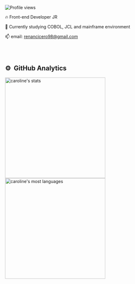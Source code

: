 
<p align="left"> <img src="https://komarev.com/ghpvc/?username=recic&color=yellow" alt="Profile views" /> </p>

🔥 Front-end Developer JR 

🌱 Currently studying COBOL, JCL and mainframe environment

📫 email: renancicero98@gmail.com



<br> <br>

## ⚙️ &nbsp;GitHub Analytics

<p align="left">
<img width="330em" src="https://github-readme-stats.vercel.app/api?username=caroline-medeiros&show_icons=true&theme=vision-friendly-dark" alt="caroline's stats"/> <br>
<img width="330em" src="https://github-readme-stats.vercel.app/api/top-langs/?username=caroline-medeiros&layout=compact&theme=vision-friendly-dark" alt="caroline's most languages"/>
</p>

<br><br>
